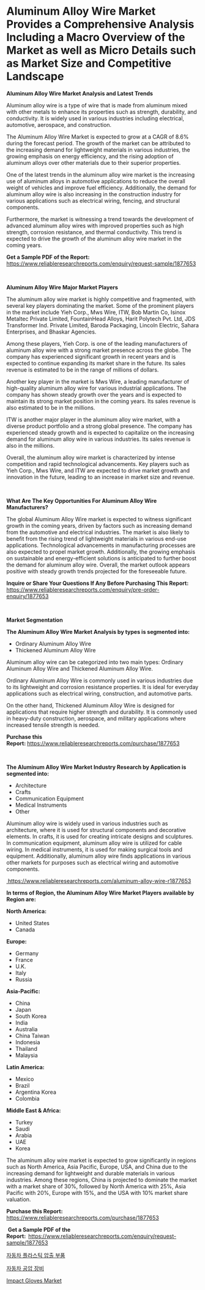 <p><h1>Aluminum Alloy Wire Market Provides a Comprehensive Analysis Including a Macro Overview of the Market as well as Micro Details such as Market Size and Competitive Landscape</h1></p><p><strong>Aluminum Alloy Wire Market Analysis and Latest Trends</strong></p>
<p><p>Aluminum alloy wire is a type of wire that is made from aluminum mixed with other metals to enhance its properties such as strength, durability, and conductivity. It is widely used in various industries including electrical, automotive, aerospace, and construction.</p><p>The Aluminum Alloy Wire Market is expected to grow at a CAGR of 8.6% during the forecast period. The growth of the market can be attributed to the increasing demand for lightweight materials in various industries, the growing emphasis on energy efficiency, and the rising adoption of aluminum alloys over other materials due to their superior properties.</p><p>One of the latest trends in the aluminum alloy wire market is the increasing use of aluminum alloys in automotive applications to reduce the overall weight of vehicles and improve fuel efficiency. Additionally, the demand for aluminum alloy wire is also increasing in the construction industry for various applications such as electrical wiring, fencing, and structural components.</p><p>Furthermore, the market is witnessing a trend towards the development of advanced aluminum alloy wires with improved properties such as high strength, corrosion resistance, and thermal conductivity. This trend is expected to drive the growth of the aluminum alloy wire market in the coming years.</p></p>
<p><strong>Get a Sample PDF of the Report:&nbsp;</strong> <a href="https://www.reliableresearchreports.com/enquiry/request-sample/1877653">https://www.reliableresearchreports.com/enquiry/request-sample/1877653</a></p>
<p>&nbsp;</p>
<p><strong>Aluminum Alloy Wire Major Market Players</strong></p>
<p><p>The aluminum alloy wire market is highly competitive and fragmented, with several key players dominating the market. Some of the prominent players in the market include Yieh Corp., Mws Wire, ITW, Bob Martin Co, Isinox Metaltec Private Limited, FountainHead Alloys, Harit Polytech Pvt. Ltd, JDS Transformer Ind. Private Limited, Baroda Packaging, Lincoln Electric, Sahara Enterprises, and Bhaskar Agencies.</p><p>Among these players, Yieh Corp. is one of the leading manufacturers of aluminum alloy wire with a strong market presence across the globe. The company has experienced significant growth in recent years and is expected to continue expanding its market share in the future. Its sales revenue is estimated to be in the range of millions of dollars.</p><p>Another key player in the market is Mws Wire, a leading manufacturer of high-quality aluminum alloy wire for various industrial applications. The company has shown steady growth over the years and is expected to maintain its strong market position in the coming years. Its sales revenue is also estimated to be in the millions.</p><p>ITW is another major player in the aluminum alloy wire market, with a diverse product portfolio and a strong global presence. The company has experienced steady growth and is expected to capitalize on the increasing demand for aluminum alloy wire in various industries. Its sales revenue is also in the millions.</p><p>Overall, the aluminum alloy wire market is characterized by intense competition and rapid technological advancements. Key players such as Yieh Corp., Mws Wire, and ITW are expected to drive market growth and innovation in the future, leading to an increase in market size and revenue.</p></p>
<p>&nbsp;</p>
<p><strong>What Are The Key Opportunities For Aluminum Alloy Wire Manufacturers?</strong></p>
<p><p>The global Aluminum Alloy Wire market is expected to witness significant growth in the coming years, driven by factors such as increasing demand from the automotive and electrical industries. The market is also likely to benefit from the rising trend of lightweight materials in various end-use applications. Technological advancements in manufacturing processes are also expected to propel market growth. Additionally, the growing emphasis on sustainable and energy-efficient solutions is anticipated to further boost the demand for aluminum alloy wire. Overall, the market outlook appears positive with steady growth trends projected for the foreseeable future.</p></p>
<p><strong>Inquire or Share Your Questions If Any Before Purchasing This Report:</strong> <a href="https://www.reliableresearchreports.com/enquiry/pre-order-enquiry/1877653">https://www.reliableresearchreports.com/enquiry/pre-order-enquiry/1877653</a></p>
<p>&nbsp;</p>
<p><strong>Market Segmentation</strong></p>
<p><strong>The Aluminum Alloy Wire Market Analysis by types is segmented into:</strong></p>
<p><ul><li>Ordinary Aluminum Alloy Wire</li><li>Thickened Aluminum Alloy Wire</li></ul></p>
<p><p>Aluminum alloy wire can be categorized into two main types: Ordinary Aluminum Alloy Wire and Thickened Aluminum Alloy Wire. </p><p>Ordinary Aluminum Alloy Wire is commonly used in various industries due to its lightweight and corrosion resistance properties. It is ideal for everyday applications such as electrical wiring, construction, and automotive parts.</p><p>On the other hand, Thickened Aluminum Alloy Wire is designed for applications that require higher strength and durability. It is commonly used in heavy-duty construction, aerospace, and military applications where increased tensile strength is needed.</p></p>
<p><strong>Purchase this Report:&nbsp;</strong><a href="https://www.reliableresearchreports.com/purchase/1877653">https://www.reliableresearchreports.com/purchase/1877653</a></p>
<p>&nbsp;</p>
<p><strong>The Aluminum Alloy Wire Market Industry Research by Application is segmented into:</strong></p>
<p><ul><li>Architecture</li><li>Crafts</li><li>Communication Equipment</li><li>Medical Instruments</li><li>Other</li></ul></p>
<p><p>Aluminum alloy wire is widely used in various industries such as architecture, where it is used for structural components and decorative elements. In crafts, it is used for creating intricate designs and sculptures. In communication equipment, aluminum alloy wire is utilized for cable wiring. In medical instruments, it is used for making surgical tools and equipment. Additionally, aluminum alloy wire finds applications in various other markets for purposes such as electrical wiring and automotive components.</p></p>
<p><a href="https://www.reliableresearchreports.com/aluminum-alloy-wire-r1877653">&nbsp;https://www.reliableresearchreports.com/aluminum-alloy-wire-r1877653</a></p>
<p><strong>In terms of Region, the Aluminum Alloy Wire Market Players available by Region are:</strong></p>
<p>
    <p> <strong> North America: </strong>
        <ul>
            <li>United States</li>
            <li>Canada</li>
        </ul>
        </p> 
    <p> <strong> Europe: </strong>
        <ul>
            <li>Germany</li>
            <li>France</li>
            <li>U.K.</li>
            <li>Italy</li>
            <li>Russia</li>
        </ul>
        </p> 
    <p> <strong> Asia-Pacific: </strong>
        <ul>
            <li>China</li>
            <li>Japan</li>
            <li>South Korea</li>
            <li>India</li>
            <li>Australia</li>
            <li>China Taiwan</li>
            <li>Indonesia</li>
            <li>Thailand</li>
            <li>Malaysia</li>
        </ul>
        </p> 
    <p> <strong> Latin America: </strong>
        <ul>
            <li>Mexico</li>
            <li>Brazil</li>
            <li>Argentina Korea</li>
            <li>Colombia</li>
        </ul>
        </p> 
    <p> <strong> Middle East & Africa: </strong>
        <ul>
            <li>Turkey</li>
            <li>Saudi</li>
            <li>Arabia</li>
            <li>UAE</li>
            <li>Korea</li>
        </ul>
    </p>
    </p>
<p><p>The aluminum alloy wire market is expected to grow significantly in regions such as North America, Asia Pacific, Europe, USA, and China due to the increasing demand for lightweight and durable materials in various industries. Among these regions, China is projected to dominate the market with a market share of 30%, followed by North America with 25%, Asia Pacific with 20%, Europe with 15%, and the USA with 10% market share valuation.</p></p>
<p><strong>Purchase this Report: </strong><a href="https://www.reliableresearchreports.com/purchase/1877653">https://www.reliableresearchreports.com/purchase/1877653</a></p>
<p>&nbsp;<strong>Get a Sample PDF of the Report:&nbsp;&nbsp;</strong><a href="https://www.reliableresearchreports.com/enquiry/request-sample/1877653">https://www.reliableresearchreports.com/enquiry/request-sample/1877653</a></p>
<p><strong></strong></p>
<p><p><a href="https://medium.com/@lilkesetwelcome/%EA%B8%80%EB%A1%9C%EB%B2%8C-%EC%9E%90%EB%8F%99%EC%B0%A8%EC%9A%A9-%ED%94%8C%EB%9D%BC%EC%8A%A4%ED%8B%B1-%EC%95%95%EC%B6%9C-%EB%B6%80%ED%92%88-%EC%8B%9C%EC%9E%A5-%ED%98%84%ED%99%A9-2024-2031-%EB%B0%8F-%EC%A7%80%EC%97%AD-%EC%A0%9C%ED%92%88-%EB%B0%8F-%EC%B5%9C%EC%A2%85-%EC%82%AC%EC%9A%A9%EB%B3%B8-%EC%98%88%EC%B8%A1-e99aa59a48ab">자동차 플라스틱 압출 부품</a></p><p><a href="https://medium.com/@lilkesetwelcome/%EA%B8%80%EB%A1%9C%EB%B2%8C-%EC%9E%90%EB%8F%99%EC%B0%A8-%EA%B3%B5%EA%B8%B0%EC%95%95-%EC%9E%A5%EB%B9%84-%EC%8B%9C%EC%9E%A5-%EB%B2%94%EC%9C%84%EC%99%80-%EA%B8%89%EC%86%8D%ED%95%9C-%EC%84%B1%EC%9E%A5%EC%9D%84-%EC%9C%84%ED%95%9C-2024%EB%85%84%EB%B6%80%ED%84%B0-2031%EB%85%84%EA%B9%8C%EC%A7%80-%EC%9D%98-cagr-%EC%A4%91%EC%A0%90-%EB%B6%84%EC%84%9D-250af2b3259b">자동차 공압 장비</a></p><p><a href="https://view.publitas.com/reportprime-1/impact-gloves-market-size-share-analysis-growth-trends-forecasts-2024-2031/">Impact Gloves Market</a></p></p>